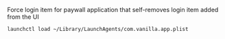 Force login item for paywall application that self-removes login item added from the UI

`launchctl load ~/Library/LaunchAgents/com.vanilla.app.plist`
